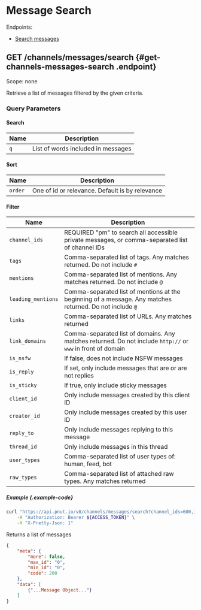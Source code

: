 # Message Search

Endpoints:

* [Search messages](#get-channels-messages-search)


## <span class="method method-get">GET</span> /channels/messages/search {#get-channels-messages-search .endpoint}

Scope: <span class="endpoint-meta">none</span>

Retrieve a list of messages filtered by the given criteria.

### Query Parameters

#### Search

Name|Description
-|-
`q`|List of words included in messages

#### Sort

Name|Description
-|-
`order`|One of id or relevance. Default is by relevance

#### Filter

Name|Description
-|-
`channel_ids`|REQUIRED "pm" to search all accessible private messages, or comma-separated list of channel IDs
`tags`|Comma-separated list of tags. Any matches returned. Do not include `#`
`mentions`|Comma-separated list of mentions. Any matches returned. Do not include `@`
`leading_mentions`|Comma-separated list of mentions at the beginning of a message. Any matches returned. Do not include `@`
`links`|Comma-separated list of URLs. Any matches returned
`link_domains`|Comma-separated list of domains. Any matches returned. Do not include `http://` or `www` in front of domain
`is_nsfw`|If false, does not include NSFW messages
`is_reply`|If set, only include messages that are or are not replies
`is_sticky`|If true, only include sticky messages
`client_id`|Only include messages created by this client ID
`creator_id`|Only include messages created by this user ID
`reply_to`|Only include messages replying to this message
`thread_id`|Only include messages in this thread
`user_types`|Comma-separated list of user types of: human, feed, bot
`raw_types`|Comma-separated list of attached raw types. Any matches returned

##### Example {.example-code}

```bash
curl "https://api.pnut.io/v0/channels/messages/search?channel_ids=600,18" \
    -H "Authorization: Bearer ${ACCESS_TOKEN}" \
    -H "X-Pretty-Json: 1"
```

Returns a list of messages

```json
{
    "meta": {
        "more": false,
        "max_id": "0",
        "min_id": "0",
        "code": 200
    },
    "data": [
        {"...Message Object..."}
    ]
}
```